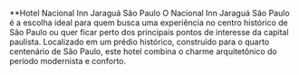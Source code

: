 **Hotel Nacional Inn Jaraguá São Paulo
O Nacional Inn Jaraguá São Paulo é a escolha ideal para quem busca uma experiência no centro histórico de São Paulo ou quer ficar perto dos principais pontos de interesse da capital paulista. 
Localizado em um prédio histórico, construído para o quarto centenário de São Paulo, este hotel combina o charme arquitetônico do período modernista e conforto.
